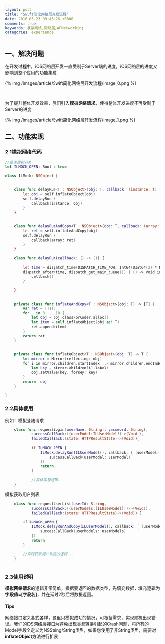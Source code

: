 ```yaml
---
layout: post
title: "Swift简化网络层开发流程"
date: 2016-05-23 09:45:26 +0800
comments: true
keywords: 模拟网络,网络层,AFNetworking
categories: experience
---
```


## 一、解决问题

在开发过程中，iOS网络层开发一直受制于Server端的进度，iOS网络层的进度又影响到整个应用的功能集成

{% img /images/article/Swift简化网络层开发流程/image_0.png %}

<br>

为了提升整体开发效率，我们引入**模拟网络请求**，使得整体开发进度不再受制于Server的进度

{% img /images/article/Swift简化网络层开发流程/image_1.png %}

<!-- more -->

## 二、功能实现

### 2.1模拟网络代码


``` swift
//是否模拟开关
let ILMOCK_OPEN: Bool = true

class ILMock: NSObject {
    
    
    class func delayRun<T : NSObject>(obj: T, callback: (instance: T) -> ()) {
        let obj = self.inflateObject(obj)
        self.delayRun { 
            callback(instance: obj)
        }
    }
    
    
    class func delayRunAndCopy<T : NSObject>(obj: T, callback: (array: [T]) -> ()) {
        let ret = self.inflateAndCopy(obj)
        self.delayRun { 
            callback(array: ret)
        }
    }
    
    class func delayRun(callback: () -> ()) {
        
        let time = dispatch_time(DISPATCH_TIME_NOW, Int64(UInt64(2) * NSEC_PER_SEC))
        dispatch_after(time, dispatch_get_main_queue()) { () -> Void in
            callback()
        }
        
    }
    
    
    private class func inflateAndCopy<T : NSObject>(obj: T) -> [T] {
        var ret = [T]()
        for _ in 0 ... 10 {
            let obj = obj.classForCoder.alloc()
            let item = self.inflateObject(obj as! T)
            ret.append(item)
        }
        return ret
    }
    
    
    private class func inflateObject<T : NSObject>(obj: T) -> T {
        let mirror = Mirror(reflecting: obj)
        for i in mirror.children.startIndex ..< mirror.children.endIndex {
            let key = mirror.children[i].label!
            obj.setValue(key, forKey: key)
        }
        return  obj
    }

}

```

### 2.2具体使用
例如：模拟登陆请求

``` swift
    class func requestLogin(userName: String!, password: String!,
        	successCallBack:((userModel:ILUserModel!)->(Void)),
        	failedCallBack:(state: HTTPResultState)->(Void)){
        
            if ILMOCK_OPEN {
                ILMock.delayRun(ILUserModel(), callback: { (userModel) in
                    successCallBack(userModel: userModel)
                })
                return
            }
            
            //具体实现逻辑...
    }
```

模拟获取用户列表

``` swift
    class func requestUserList(userId: String,
            successCallBack:((userModels:[ILUserModel]!)->(Void)),
            failedCallBack:(state: HTTPResultState)->(Void)) {
        
        if ILMOCK_OPEN {
            ILMock.delayRunAndCopy(ILUserModel(), callback: { (userModels) in
                successCallBack(userModels: userModels)
            })
            return
        }
        
        //实现获取用户列表的逻辑...
    }
    
```

### 2.3使用说明

**模拟网络请求**的逻辑非常简单，根据要返回的数据类型，先填充数据，填充逻辑为**字段值=[字段名]**，并在延时2秒后将数据返回。

#### Tips
网络接口定义各式各样，这里只模拟成功的情况，可根据需求，实现随机出现错误。我们的iOS网络层接口为避免出现类型转换引起的Crash问题，将所有的Model字段全定义为NSString/String类型，如果您使用了非String类型，需要对**inflateObject**方法进行扩展
